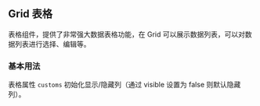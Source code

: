 <div class="demo-header">
<p class="overviewicon">
  <span class="wapi-list-form"/>
</p>

## Grid 表格

<nova-uxlink widget-name="Grid"></nova-uxlink>

表格组件，提供了非常强大数据表格功能，在 Grid 可以展示数据列表，可以对数据列表进行选择、编辑等。
</div>

### 基本用法

表格属性 `customs` 初始化显示/隐藏列（通过 visible 设置为 false 则默认隐藏列）。

<nova-demo-view link="grid/aui3-first-menu/grid-customs"></nova-demo-view>

<br>
